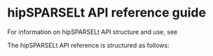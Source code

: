 # hipSPARSELt API reference guide

For information on hipSPARSELt API structure and use, see
<!-- [About hipSPARSELt API](../conceptual/api-about.md). -->

The hipSPARSELt API reference is structured as follows:
